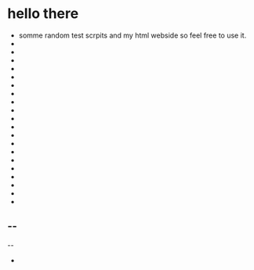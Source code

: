 # hello  there 
- somme random test scrpits and my html webside so feel free to use it. 
-
-
-
-
-
-
-
-
-
-
-
-
-
-
-
-
-
-
-
-
--
-

--

-